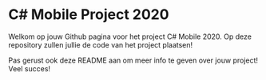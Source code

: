 # C# Mobile Project 2020
Welkom op jouw Github pagina voor het project C# Mobile 2020. 
Op deze repository zullen jullie de code van het project plaatsen!

Pas gerust ook deze README aan om meer info te geven over jouw project!
Veel succes!
